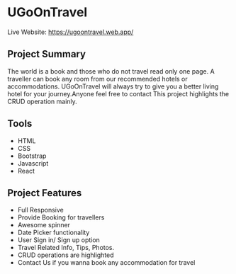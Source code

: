 # UGoOnTravel

Live Website: https://ugoontravel.web.app/

## Project Summary

The world is a book and those who do not travel read only one page. A traveller can book any room from our recommended hotels or accommodations. UGoOnTravel will always try to give you a better living hotel for your journey.Anyone feel free to contact This project highlights the CRUD operation mainly.

## Tools

- HTML
- CSS
- Bootstrap
- Javascript
- React

## Project Features

- Full Responsive
- Provide Booking for travellers
- Awesome spinner
- Date Picker functionality
- User Sign in/ Sign up option
- Travel Related Info, Tips, Photos.
- CRUD operations are highlighted
- Contact Us if you wanna book any accommodation for travel

